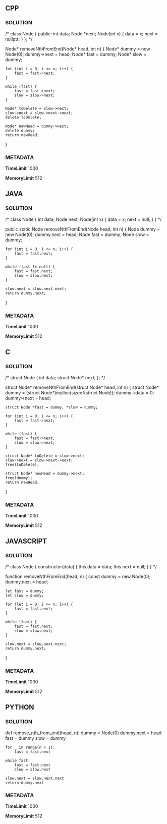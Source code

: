 ## CPP

### SOLUTION

/*
class Node {
  public:
    int data;
    Node *next;
    Node(int x) {
        data = x;
        next = nullptr;
    }
};
*/

Node* removeNthFromEnd(Node* head, int n) {
    Node* dummy = new Node(0);
    dummy->next = head;
    Node* fast = dummy;
    Node* slow = dummy;

    for (int i = 0; i <= n; i++) {
        fast = fast->next;
    }

    while (fast) {
        fast = fast->next;
        slow = slow->next;
    }

    Node* toDelete = slow->next;
    slow->next = slow->next->next;
    delete toDelete;

    Node* newHead = dummy->next;
    delete dummy;
    return newHead;
}

### METADATA

**TimeLimit**
1000

**MemoryLimit**
512



## JAVA

### SOLUTION

/*
class Node {
    int data;
    Node next;
    Node(int x) {
        data = x;
        next = null;
    }
}
*/

public static Node removeNthFromEnd(Node head, int n) {
    Node dummy = new Node(0);
    dummy.next = head;
    Node fast = dummy;
    Node slow = dummy;

    for (int i = 0; i <= n; i++) {
        fast = fast.next;
    }

    while (fast != null) {
        fast = fast.next;
        slow = slow.next;
    }

    slow.next = slow.next.next;
    return dummy.next;
}

### METADATA

**TimeLimit**
1000

**MemoryLimit**
512



## C

### SOLUTION

/*
struct Node {
    int data;
    struct Node* next;
};
*/

struct Node* removeNthFromEnd(struct Node* head, int n) {
    struct Node* dummy = (struct Node*)malloc(sizeof(struct Node));
    dummy->data = 0;
    dummy->next = head;

    struct Node *fast = dummy, *slow = dummy;

    for (int i = 0; i <= n; i++) {
        fast = fast->next;
    }

    while (fast) {
        fast = fast->next;
        slow = slow->next;
    }

    struct Node* toDelete = slow->next;
    slow->next = slow->next->next;
    free(toDelete);

    struct Node* newHead = dummy->next;
    free(dummy);
    return newHead;
}

### METADATA

**TimeLimit**
1000

**MemoryLimit**
512



## JAVASCRIPT

### SOLUTION

/*
class Node {
    constructor(data) {
        this.data = data;
        this.next = null;
    }
}
*/

function removeNthFromEnd(head, n) {
    const dummy = new Node(0);
    dummy.next = head;

    let fast = dummy;
    let slow = dummy;

    for (let i = 0; i <= n; i++) {
        fast = fast.next;
    }

    while (fast) {
        fast = fast.next;
        slow = slow.next;
    }

    slow.next = slow.next.next;
    return dummy.next;
}

### METADATA

**TimeLimit**
1000

**MemoryLimit**
512



## PYTHON

### SOLUTION

def remove_nth_from_end(head, n):
    dummy = Node(0)
    dummy.next = head
    fast = dummy
    slow = dummy

    for _ in range(n + 1):
        fast = fast.next

    while fast:
        fast = fast.next
        slow = slow.next

    slow.next = slow.next.next
    return dummy.next

### METADATA

**TimeLimit**
1000

**MemoryLimit**
512
